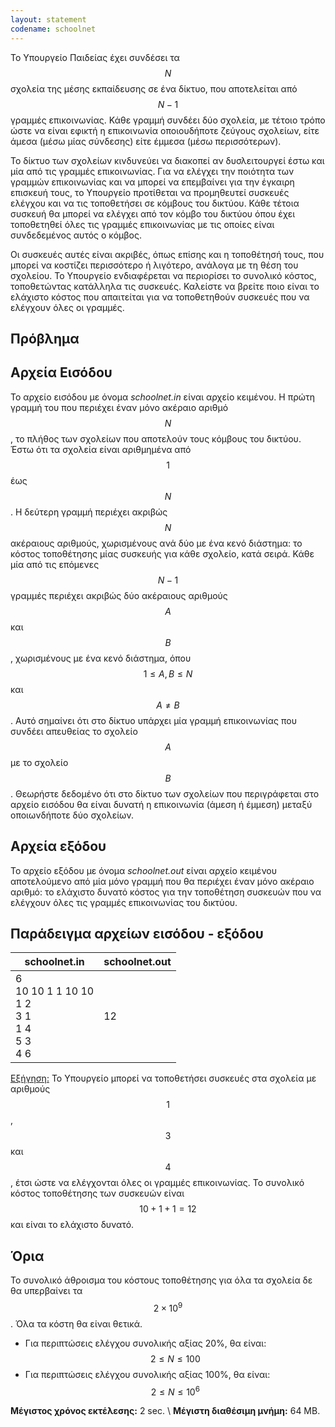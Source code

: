 ```yaml
---
layout: statement
codename: schoolnet
---
```


Το Υπουργείο Παιδείας έχει συνδέσει τα $$N$$ σχολεία της μέσης εκπαίδευσης σε ένα δίκτυο, που αποτελείται από $$N−1$$ γραμμές επικοινωνίας. Κάθε γραμμή συνδέει δύο σχολεία, με τέτοιο τρόπο ώστε να είναι εφικτή η επικοινωνία οποιουδήποτε ζεύγους σχολείων, είτε άμεσα (μέσω μίας σύνδεσης) είτε έμμεσα (μέσω περισσότερων).

Το δίκτυο των σχολείων κινδυνεύει να διακοπεί αν δυσλειτουργεί έστω και μία από τις γραμμές επικοινωνίας. Για να ελέγχει την ποιότητα των γραμμών επικοινωνίας και να μπορεί να επεμβαίνει για την έγκαιρη επισκευή τους, το Υπουργείο προτίθεται να προμηθευτεί συσκευές ελέγχου και να τις τοποθετήσει σε κόμβους του δικτύου. Κάθε τέτοια συσκευή θα μπορεί να ελέγχει από τον κόμβο του δικτύου όπου έχει τοποθετηθεί όλες τις γραμμές επικοινωνίας με τις οποίες είναι συνδεδεμένος αυτός ο κόμβος.

Οι συσκευές αυτές είναι ακριβές, όπως επίσης και η τοποθέτησή τους, που μπορεί να κοστίζει περισσότερο ή λιγότερο, ανάλογα με τη θέση του σχολείου. Το Υπουργείο ενδιαφέρεται να περιορίσει το συνολικό κόστος, τοποθετώντας κατάλληλα τις συσκευές. Καλείστε να βρείτε ποιο είναι το ελάχιστο κόστος που απαιτείται για να τοποθετηθούν συσκευές που να ελέγχουν όλες οι γραμμές.

## Πρόβλημα

<!--TODO-->

## Αρχεία Εισόδου

Το αρχείο εισόδου με όνομα *schoolnet.in* είναι αρχείο κειμένου. Η πρώτη γραμμή του που περιέχει έναν μόνο ακέραιο αριθμό $$N$$, το πλήθος των σχολείων που αποτελούν τους κόμβους του δικτύου. Έστω ότι τα σχολεία είναι αριθμημένα από $$1$$ έως $$N$$. Η δεύτερη γραμμή περιέχει ακριβώς $$N$$ ακέραιους αριθμούς, χωρισμένους ανά δύο με ένα κενό διάστημα: το κόστος τοποθέτησης μίας συσκευής για κάθε σχολείο, κατά σειρά. Κάθε μία από τις επόμενες $$N−1$$ γραμμές περιέχει ακριβώς δύο ακέραιους αριθμούς $$A$$ και $$B$$, χωρισμένους με ένα κενό διάστημα, όπου $$1 \le A, B \le N$$ και $$A \ne B$$. Αυτό σημαίνει ότι στο δίκτυο υπάρχει μία γραμμή επικοινωνίας που συνδέει απευθείας το σχολείο $$A$$ με το σχολείο $$B$$. Θεωρήστε δεδομένο ότι στο δίκτυο των σχολείων που περιγράφεται στο αρχείο εισόδου θα είναι δυνατή η επικοινωνία (άμεση ή έμμεση) μεταξύ οποιωνδήποτε δύο σχολείων.

## Αρχεία εξόδου

Το αρχείο εξόδου με όνομα *schoolnet.out* είναι αρχείο κειμένου αποτελούμενο από μία μόνο γραμμή που θα περιέχει έναν μόνο ακέραιο αριθμό: το ελάχιστο δυνατό κόστος για την τοποθέτηση συσκευών που να ελέγχουν όλες τις γραμμές επικοινωνίας του δικτύου.

## Παράδειγμα αρχείων εισόδου - εξόδου

| **schoolnet.in**                         | **schoolnet.out** |
| ------------------------------------ | ------------- |
| 6<br/>10 10 1 1 10 10<br/>1 2<br/>3 1<br/>1 4<br/>5 3<br/>4 6 |  12           |

<u>Εξήγηση:</u> Το Υπουργείο μπορεί να τοποθετήσει συσκευές στα σχολεία με αριθμούς $$1$$, $$3$$ και $$4$$, έτσι ώστε να ελέγχονται όλες οι γραμμές επικοινωνίας. Το συνολικό κόστος τοποθέτησης των συσκευών είναι $$10+1+1=12$$ και είναι το ελάχιστο δυνατό.

## Όρια

Το συνολικό άθροισμα του κόστους τοποθέτησης για όλα τα σχολεία δε θα υπερβαίνει τα $$2\times 10^9$$. Όλα τα κόστη θα είναι θετικά.

* Για περιπτώσεις ελέγχου συνολικής αξίας 20%, θα είναι: $$2 \le N \le 100$$
* Για περιπτώσεις ελέγχου συνολικής αξίας 100%, θα είναι: $$2 \le N \le 10^6$$

**Μέγιστος χρόνος εκτέλεσης:** 2 sec. \\
**Μέγιστη διαθέσιμη μνήμη:** 64 MB.
